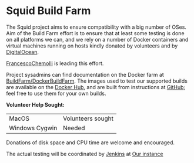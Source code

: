 # Squid Build Farm

The Squid project aims to ensure compatibility with a big number of
OSes. Aim of the Build Farm effort is to ensure that at least some
testing is done on all platforms we can, and we rely on a number of
Docker containers and virtual machines running on hosts kindly donated
by volunteers and by [DigitalOcean](http://www.digitalocean.com/).

[FrancescoChemolli](/FrancescoChemolli#) is leading this effort.

Project sysadmins can find documentation on the Docker farm at
[BuildFarm/DockerBuildFarm](/BuildFarm/DockerBuildFarm#).
The images used to test our supported builds are available on the
[Docker Hub](https://hub.docker.com/repository/docker/squidcache/buildfarm), and
are built from instructions at [GitHub](https://github.com/kinkie/dockerfiles);
feel free to use them for your own builds.

**Volunteer Help Sought:**

|                |                   |
| -------------- | ----------------- |
| MacOS          | Volunteers sought |
| Windows Cygwin | Needed            |

Donations of disk space and CPU time are welcome and encouraged.

The actual testing will be coordinated by
[Jenkins](http://jenkins-ci.org/) at [Our instance](http://build.squid-cache.org/)
